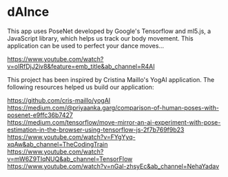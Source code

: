 # dAInce  
This app uses PoseNet developed by Google's Tensorflow and ml5.js, a JavaScript library, which helps us track our body movement. This application can be used to perfect your dance moves...  

https://www.youtube.com/watch?v=oIRfDjJ2iv8&feature=emb_title&ab_channel=R4AI  

  This project has been inspired by Cristina Maillo's YogAI application. The following resources helped us build our application:  
  
https://github.com/cris-maillo/yogAI  
https://medium.com/@priyaanka.garg/comparison-of-human-poses-with-posenet-e9ffc36b7427  
https://medium.com/tensorflow/move-mirror-an-ai-experiment-with-pose-estimation-in-the-browser-using-tensorflow-js-2f7b769f9b23  
https://www.youtube.com/watch?v=FYgYyq-xqAw&ab_channel=TheCodingTrain  
https://www.youtube.com/watch?v=mW6Z9TIqNUQ&ab_channel=TensorFlow  
https://www.youtube.com/watch?v=nGal-zhsyEc&ab_channel=NehaYadav  

